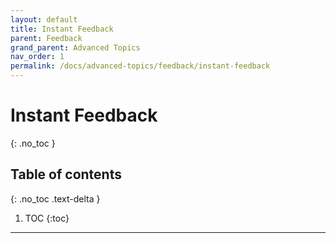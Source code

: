 ```yaml
---
layout: default
title: Instant Feedback
parent: Feedback
grand_parent: Advanced Topics
nav_order: 1
permalink: /docs/advanced-topics/feedback/instant-feedback
---
```


# Instant Feedback
{: .no_toc }

## Table of contents
{: .no_toc .text-delta }

1. TOC
{:toc}

---